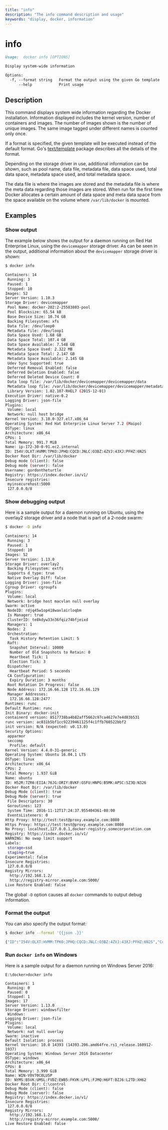 ```yaml
---
title: "info"
description: "The info command description and usage"
keywords: "display, docker, information"
---
```


<!-- This file is maintained within the docker/cli GitHub
     repository at https://github.com/yuyangjack/docker-cli/. Make all
     pull requests against that repo. If you see this file in
     another repository, consider it read-only there, as it will
     periodically be overwritten by the definitive file. Pull
     requests which include edits to this file in other repositories
     will be rejected.
-->

# info

```markdown
Usage:  docker info [OPTIONS]

Display system-wide information

Options:
  -f, --format string   Format the output using the given Go template
      --help            Print usage
```

## Description

This command displays system wide information regarding the Docker installation.
Information displayed includes the kernel version, number of containers and images.
The number of images shown is the number of unique images. The same image tagged
under different names is counted only once.

If a format is specified, the given template will be executed instead of the
default format. Go's [text/template](http://golang.org/pkg/text/template/) package
describes all the details of the format.

Depending on the storage driver in use, additional information can be shown, such
as pool name, data file, metadata file, data space used, total data space, metadata
space used, and total metadata space.

The data file is where the images are stored and the metadata file is where the
meta data regarding those images are stored. When run for the first time Docker
allocates a certain amount of data space and meta data space from the space
available on the volume where `/var/lib/docker` is mounted.

## Examples

### Show output

The example below shows the output for a daemon running on Red Hat Enterprise Linux,
using the `devicemapper` storage driver. As can be seen in the output, additional
information about the `devicemapper` storage driver is shown:

```bash
$ docker info

Containers: 14
 Running: 3
 Paused: 1
 Stopped: 10
Images: 52
Server Version: 1.10.3
Storage Driver: devicemapper
 Pool Name: docker-202:2-25583803-pool
 Pool Blocksize: 65.54 kB
 Base Device Size: 10.74 GB
 Backing Filesystem: xfs
 Data file: /dev/loop0
 Metadata file: /dev/loop1
 Data Space Used: 1.68 GB
 Data Space Total: 107.4 GB
 Data Space Available: 7.548 GB
 Metadata Space Used: 2.322 MB
 Metadata Space Total: 2.147 GB
 Metadata Space Available: 2.145 GB
 Udev Sync Supported: true
 Deferred Removal Enabled: false
 Deferred Deletion Enabled: false
 Deferred Deleted Device Count: 0
 Data loop file: /var/lib/docker/devicemapper/devicemapper/data
 Metadata loop file: /var/lib/docker/devicemapper/devicemapper/metadata
 Library Version: 1.02.107-RHEL7 (2015-12-01)
Execution Driver: native-0.2
Logging Driver: json-file
Plugins:
 Volume: local
 Network: null host bridge
Kernel Version: 3.10.0-327.el7.x86_64
Operating System: Red Hat Enterprise Linux Server 7.2 (Maipo)
OSType: linux
Architecture: x86_64
CPUs: 1
Total Memory: 991.7 MiB
Name: ip-172-30-0-91.ec2.internal
ID: I54V:OLXT:HVMM:TPKO:JPHQ:CQCD:JNLC:O3BZ:4ZVJ:43XJ:PFHZ:6N2S
Docker Root Dir: /var/lib/docker
Debug mode (client): false
Debug mode (server): false
Username: gordontheturtle
Registry: https://index.docker.io/v1/
Insecure registries:
 myinsecurehost:5000
 127.0.0.0/8
```

### Show debugging output

Here is a sample output for a daemon running on Ubuntu, using the overlay2
storage driver and a node that is part of a 2-node swarm:

```bash
$ docker -D info

Containers: 14
 Running: 3
 Paused: 1
 Stopped: 10
Images: 52
Server Version: 1.13.0
Storage Driver: overlay2
 Backing Filesystem: extfs
 Supports d_type: true
 Native Overlay Diff: false
Logging Driver: json-file
Cgroup Driver: cgroupfs
Plugins:
 Volume: local
 Network: bridge host macvlan null overlay
Swarm: active
 NodeID: rdjq45w1op418waxlairloqbm
 Is Manager: true
 ClusterID: te8kdyw33n36fqiz74bfjeixd
 Managers: 1
 Nodes: 2
 Orchestration:
  Task History Retention Limit: 5
 Raft:
  Snapshot Interval: 10000
  Number of Old Snapshots to Retain: 0
  Heartbeat Tick: 1
  Election Tick: 3
 Dispatcher:
  Heartbeat Period: 5 seconds
 CA Configuration:
  Expiry Duration: 3 months
 Root Rotation In Progress: false
 Node Address: 172.16.66.128 172.16.66.129
 Manager Addresses:
  172.16.66.128:2477
Runtimes: runc
Default Runtime: runc
Init Binary: docker-init
containerd version: 8517738ba4b82aff5662c97ca4627e7e4d03b531
runc version: ac031b5bf1cc92239461125f4c1ffb760522bbf2
init version: N/A (expected: v0.13.0)
Security Options:
 apparmor
 seccomp
  Profile: default
Kernel Version: 4.4.0-31-generic
Operating System: Ubuntu 16.04.1 LTS
OSType: linux
Architecture: x86_64
CPUs: 2
Total Memory: 1.937 GiB
Name: ubuntu
ID: H52R:7ZR6:EIIA:76JG:ORIY:BVKF:GSFU:HNPG:B5MK:APSC:SZ3Q:N326
Docker Root Dir: /var/lib/docker
Debug Mode (client): true
Debug Mode (server): true
 File Descriptors: 30
 Goroutines: 123
 System Time: 2016-11-12T17:24:37.955404361-08:00
 EventsListeners: 0
Http Proxy: http://test:test@proxy.example.com:8080
Https Proxy: https://test:test@proxy.example.com:8080
No Proxy: localhost,127.0.0.1,docker-registry.somecorporation.com
Registry: https://index.docker.io/v1/
WARNING: No swap limit support
Labels:
 storage=ssd
 staging=true
Experimental: false
Insecure Registries:
 127.0.0.0/8
Registry Mirrors:
  http://192.168.1.2/
  http://registry-mirror.example.com:5000/
Live Restore Enabled: false
```

The global `-D` option causes all `docker` commands to output debug information.

### Format the output

You can also specify the output format:

```bash
$ docker info --format '{{json .}}'

{"ID":"I54V:OLXT:HVMM:TPKO:JPHQ:CQCD:JNLC:O3BZ:4ZVJ:43XJ:PFHZ:6N2S","Containers":14, ...}
```

### Run `docker info` on Windows

Here is a sample output for a daemon running on Windows Server 2016:

```none
E:\docker>docker info

Containers: 1
 Running: 0
 Paused: 0
 Stopped: 1
Images: 17
Server Version: 1.13.0
Storage Driver: windowsfilter
 Windows:
Logging Driver: json-file
Plugins:
 Volume: local
 Network: nat null overlay
Swarm: inactive
Default Isolation: process
Kernel Version: 10.0 14393 (14393.206.amd64fre.rs1_release.160912-1937)
Operating System: Windows Server 2016 Datacenter
OSType: windows
Architecture: x86_64
CPUs: 8
Total Memory: 3.999 GiB
Name: WIN-V0V70C0LU5P
ID: NYMS:B5VK:UMSL:FVDZ:EWB5:FKVK:LPFL:FJMQ:H6FT:BZJ6:L2TD:XH62
Docker Root Dir: C:\control
Debug Mode (client): false
Debug Mode (server): false
Registry: https://index.docker.io/v1/
Insecure Registries:
 127.0.0.0/8
Registry Mirrors:
  http://192.168.1.2/
  http://registry-mirror.example.com:5000/
Live Restore Enabled: false
```
